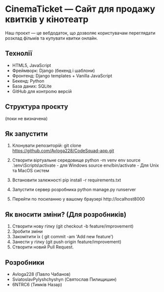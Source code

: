 # CinemaTicket — Сайт для продажу квитків у кінотеатр
Наш проєкт — це вебдодаток, що дозволяє користувачам переглядати розклад фільмів та купувати квитки онлайн.

## Технолії 
- HTML5, JavaScript 
- Фреймворк: Django (бекенд і шаблони)
- Фронтенд: Django templates + Vanilla JavaScript
- Бекенд: Python
- База даних: SQLite
- GitHub для контролю версій

## Структура проєкту
(поки не визначена)

## Як запустити
1. Клонувати репозиторій:
git clone https://github.com/Avloga228/CodeSquad-app.git

2. Створити віртуальне середовище
python -m venv env
source .\env\Scripts\activate - для Windows
source env/bin/activate - Для Unix та MacOS систем

3. Встановити залежності
pip install -r requirements.txt
4. Запустити сервер розробника
python manage.py runserver
5. Перейти по посиланню у вашому браузері
http://localhost8000

## Як вносити зміни? (Для розробників)
1. Створити нову гілку (git checkout -b feature/improvement)
2. Зробити зміни
3. Закомітити їх ( git commit -am 'Add new feature')
4. Занести у гілку (git push origin feature/improvement)
5. Створити новий Pull Request.

## Розробники
- Avloga228 (Павло Чабанов)
- SviatoslavPylyshchyshyn (Святослав Пилищишин)
- 6NTRC6 (Тимків Назар)
